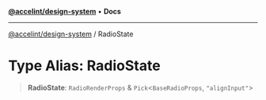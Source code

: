 [**@accelint/design-system**](../README.md) • **Docs**

***

[@accelint/design-system](../README.md) / RadioState

# Type Alias: RadioState

> **RadioState**: `RadioRenderProps` & `Pick`\<`BaseRadioProps`, `"alignInput"`\>
